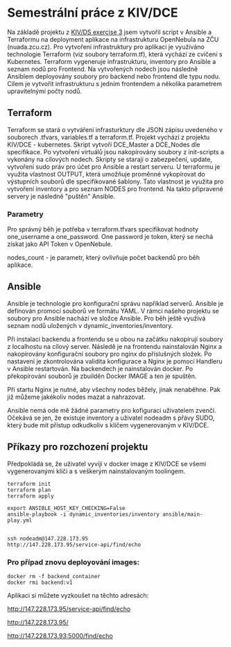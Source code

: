 # Semestrální práce z KIV/DCE

Na základě projektu z [KIV/DS exercise 3](https://github.com/maxotta/kiv-ds-vagrant/tree/master/demo-3) jsem vytvořil script v Ansible a Terraformu na deployment aplikace na infrastrukturu OpenNebula na ZČU (nuada.zcu.cz).
Pro vytvoření infrastruktury pro aplikaci je využíváno technologie Terraform (viz soubory terraform.tf), která vychází ze cvičení s Kubernetes. Terraform vygeneruje infrastrukturu, inventory pro Ansible a seznam nodů pro Frontend. Na vytvořených nodech jsou následně Ansiblem deployovány soubory pro backend nebo frontend dle typu nodu.
Cílem je vytvořit infrastrukturu s jedním frontendem a několika parametrem upravitelnými počty nodů.

## Terraform
Terraform se stará o vytváření infrasturktury dle JSON zápisu uvedeného v souborech .tfvars, variables.tf a terraform.tf. Projekt vychází z projektu KIV/DCE - kubernetes. Skript vytvoří DCE_Master a DCE_Nodes dle specifikace. Po vytvoření virtuálů jsou nakopírovány soubory z init-scripts a vykonány na cílových nodech. Skripty se starají o zabezpečení, update, vytvoření sudo práv pro účet pro Ansible a restart serveru. U terraformu je využita vlastnost OUTPUT, která umožňuje proměnné vykopírovat do výstupních souborů dle specifikované šablony. Tato vlastnost je využita pro vytvoření inventory a pro seznam NODES  pro frontend.  Na takto připravené servery je následně "puštěn" Ansible.
### Parametry
Pro správný běh je potřeba v terraform.tfvars specifikovat hodnoty one_username a one_password. One password je token, který se nechá získat jako API Token v OpenNebule.

  nodes_count - je parametr, který ovlivňuje počet backendů pro běh aplikace.

## Ansible
Ansible je technologie pro konfigurační správu například serverů. Ansible je definován promocí souborů ve formátu YAML. 
V rámci našeho projektu se soubory pro Ansible nachází ve složce Ansible. Pro běh ještě využívá seznam nodů uložených v dynamic_inventories/inventory.

Při instalaci backendu a frontendu se u obou na začátku nakopírují soubory z localhostu na cílový server. Následě je na frontendu nainstalován Nginx a nakopírovány konfigurační soubory pro nginx do příslušných složek. Po nastavení je zkontrolována validita konfigurace a Nginx je pomocí Handleru v Ansible restartován. Na backendech je nainstalován docker. Po překopírování souborů je zbuilděn Docker IMAGE a ten je spuštěn.

Při startu Nginx je nutné, aby všechny nodes běžely, jinak nenaběhne. Pak již můžeme jakékoliv nodes mazat a nahrazovat.

Ansible nemá ode mě žádné parametry pro kofiguraci uživatelem zvenčí. Očekává se jen, že existuje inventory a uživatel nodeadm s přávy SUDO, který bude mít přístup odkudkoliv s klíčem vygenerovaným v KIV/DCE.

## Příkazy pro rozchození projektu
Předpokládá se, že uživatel vyvíjí v docker image z KIV/DCE se všemi vygenerovanými klíči a s veškerým nainstalovaným toolingem.
```
terraform init
terraform plan
terraform apply

export ANSIBLE_HOST_KEY_CHECKING=False
ansible-playbook -i dynamic_inventories/inventory ansible/main-play.yml


ssh nodeadm@147.228.173.95
http://147.228.173.95/service-api/find/echo
```

### Pro případ znovu deployování images:
```
docker rm -f backend_container
docker rmi backend:v1
```

Aplikaci si můžete vyzkoušet na těchto adresách:

http://147.228.173.95/service-api/find/echo

http://147.228.173.95/

http://147.228.173.93:5000/find/echo
